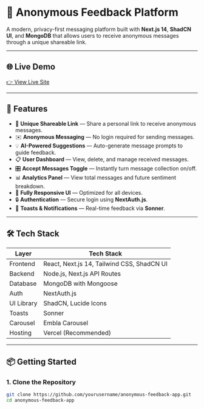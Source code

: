 # 💬 Anonymous Feedback Platform

A modern, privacy-first messaging platform built with **Next.js 14**, **ShadCN UI**, and **MongoDB** that allows users to receive anonymous messages through a unique shareable link.

---

## 🌐 Live Demo

[👉 View Live Site](https://secret-6-1qej.onrender.com/)

---


## 🚀 Features

- 🔗 **Unique Shareable Link** — Share a personal link to receive anonymous messages.
- ✉️ **Anonymous Messaging** — No login required for sending messages.
- 💡 **AI-Powered Suggestions** — Auto-generate message prompts to guide feedback.
- 📋 **User Dashboard** — View, delete, and manage received messages.
- 🎛️ **Accept Messages Toggle** — Instantly turn message collection on/off.
- 📊 **Analytics Panel** — View total messages and future sentiment breakdown.
- 📱 **Fully Responsive UI** — Optimized for all devices.
- 🔒 **Authentication** — Secure login using **NextAuth.js**.
- 🔔 **Toasts & Notifications** — Real-time feedback via **Sonner**.

---

## 🛠️ Tech Stack

| Layer       | Tech Stack                                     |
|-------------|------------------------------------------------|
| Frontend    | React, Next.js 14, Tailwind CSS, ShadCN UI     |
| Backend     | Node.js, Next.js API Routes                    |
| Database    | MongoDB with Mongoose                          |
| Auth        | NextAuth.js                                    |
| UI Library  | ShadCN, Lucide Icons                           |
| Toasts      | Sonner                                         |
| Carousel    | Embla Carousel                                 |
| Hosting     | Vercel (Recommended)                           |

---

## 📦 Getting Started

### 1. Clone the Repository

```bash
git clone https://github.com/yourusername/anonymous-feedback-app.git
cd anonymous-feedback-app
